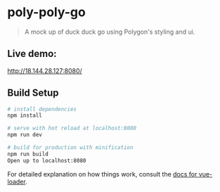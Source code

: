 # poly-poly-go

> A mock up of duck duck go using Polygon's styling and ui.

## Live demo:

http://18.144.28.127:8080/

## Build Setup

``` bash
# install dependencies
npm install

# serve with hot reload at localhost:8080
npm run dev

# build for production with minification
npm run build
Open up to localhost:8080
```

For detailed explanation on how things work, consult the [docs for vue-loader](http://vuejs.github.io/vue-loader).
